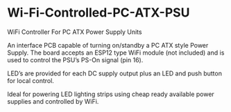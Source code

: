 # Wi-Fi-Controlled-PC-ATX-PSU
WiFi Controller For PC ATX Power Supply Units

An interface PCB capable of turning on/standby a PC ATX style Power Supply. The board accepts an ESP12 type WiFi module (not included) and is used to control the PSU’s PS-On signal (pin 16).

LED’s are provided for each DC supply output plus an LED and push button for local control.

Ideal for powering LED lighting strips using cheap ready available power supplies and controlled by WiFi.
